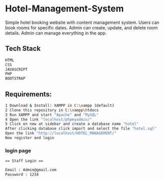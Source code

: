 # Hotel-Management-System

Simple hotel booking website with content management system. Users can book rooms for specific dates. Admin can create, update, and delete room details. Admin can manage everything in the app.


## Tech Stack 

```sh
HTML
CSS
JAVASCRIPT
PHP
BOOTSTRAP 
```

## Requirements:

```sh
1 Download & Install: XAMPP in C:\xampp (default)
2 Clone this repository in C:\xampp\htdocs
3 Run XAMPP and start "Apache" and "MySQL"
4 Open the link "localhost/phpmyadmin/"
5 Click on new at sidebar and create a database name "hotel"
After clicking database click import and select the file "hotel.sql"
Open the link "http://localhost/HOTEL_MANAGEMENT/"
Now register and login
```


### login page

```sh
== Staff Login ==

Email : Admin@gmail.com
Password : 1234
```
